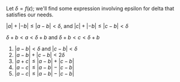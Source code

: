 Let $\delta = f(\epsilon)$; we'll find some expression involving epsilon for delta that satisfies our needs. 

$|a|+|-b|\leq|a-b|<\delta$, and $|c|+|-b|\leq|c-b|<\delta$ 

$\delta+b<a<\delta+b$ and $\delta+b<c<\delta+b$

1. $|a-b|<\delta$ and $|c-b|<\delta$
2. $|a-b|+|c-b|<2\delta$
3. $|a+c|\leq|a-b|+|c-b|$
4. $|a-c|\leq |a-b|-|c-b|$
5.  $|a-c|\leq |a-b|-|c-b|$